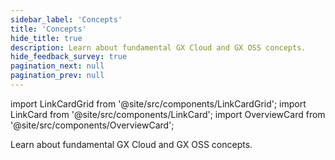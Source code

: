 ```yaml
---
sidebar_label: 'Concepts'
title: 'Concepts'
hide_title: true
description: Learn about fundamental GX Cloud and GX OSS concepts.
hide_feedback_survey: true
pagination_next: null
pagination_prev: null
---
```


import LinkCardGrid from '@site/src/components/LinkCardGrid';
import LinkCard from '@site/src/components/LinkCard';
import OverviewCard from '@site/src/components/OverviewCard';

<OverviewCard title={frontMatter.title}>
 Learn about fundamental GX Cloud and GX OSS concepts.
</OverviewCard>

<LinkCardGrid>
  <LinkCard topIcon label="Expectation classes" description="Learn more about Expectation classes" to="/reference/learn/conceptual_guides/expectation_classes" icon="/img/concepts_icon.svg" />
  <LinkCard topIcon label="MetricProviders" description="Learn more about MetricProviders" to="/reference/learn/conceptual_guides/metricproviders" icon="/img/concepts_icon.svg" />
  <LinkCard topIcon label="Concept 3" description="Concept 3" to="/learn/integrations/integration_3" icon="/img/concepts_icon.svg" />
</LinkCardGrid>



